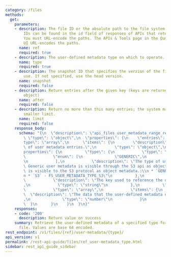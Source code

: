 ```yaml
---
category: /files
methods:
  get:
    parameters:
    - description: The file ID or the absolute path to the file system object. File
        IDs can be found in the id field of responses of APIs that return file attributes.
        You must URL-encode the paths. The APIs & Tools page in the Qumulo Core Web
        UI URL-encodes the paths.
      name: ref
      required: true
    - description: The user-defined metadata type on which to operate.
      name: type
      required: true
    - description: The snapshot ID that specifies the version of the filesystem to
        use. If not specified, use the head version.
      name: snapshot
      required: false
    - description: Return entries after the given key (keys are returned in the paging
        object)
      name: after
      required: false
    - description: Return no more than this many entries; the system may choose a
        smaller limit.
      name: limit
      required: false
    response_body:
      schema: "{\n  \"description\": \"api_files_user_metadata_range_result\",\n \
        \ \"type\": \"object\",\n  \"properties\": {\n    \"entries\": {\n      \"\
        type\": \"array\",\n      \"items\": {\n        \"description\": \"The list\
        \ of user metadata entries.\",\n        \"type\": \"object\",\n        \"\
        properties\": {\n          \"type\": {\n            \"type\": \"string\",\n\
        \            \"enum\": [\n              \"GENERIC\",\n              \"S3\"\
        \n            ],\n            \"description\": \"The type of user metadata.\
        \ Generic user metadata is visible through the S3 api as object tags. S3 metadata\
        \ is visible to the S3 protocol as object metadata.:\\n * `GENERIC` - FS_USER_METADATA_TYPE_GENERIC,\\\
        n * `S3` - FS_USER_METADATA_TYPE_S3\"\n          },\n          \"key\": {\n\
        \            \"description\": \"The key used to reference the user metadata.\"\
        ,\n            \"type\": \"string\"\n          },\n          \"value\": {\n\
        \            \"type\": \"array\",\n            \"items\": {\n            \
        \  \"description\": \"The data that the user-defined metadata entry stores.\"\
        ,\n              \"type\": \"number\"\n            }\n          }\n      \
        \  }\n      }\n    }\n  }\n}"
    responses:
    - code: '200'
      description: Return value on success
    summary: Retrieve the user-defined metadata of a specified type for the current
      file. Values are base 64 encoded.
rest_endpoint: /v1/files/{ref}/user-metadata/{type}/
api_version: v1
permalink: /rest-api-guide/files/ref_user-metadata_type.html
sidebar: rest_api_guide_sidebar
---
```

